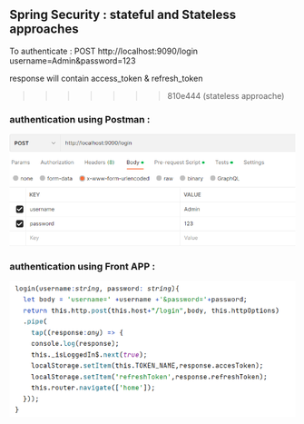 ## Spring Security : stateful and Stateless approaches

To authenticate :
POST http://localhost:9090/login username=Admin&password=123

response will contain access_token & refresh_token
>>>>>>> 810e444 (stateless approache)
### authentication using Postman :
<img src="data/loginFromPostMan.png"/>

### authentication using Front APP :
<img src="data/loginFromFrontEnd.png" />
